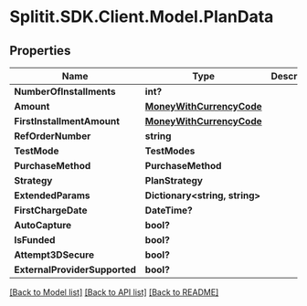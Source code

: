# Splitit.SDK.Client.Model.PlanData
## Properties

Name | Type | Description | Notes
------------ | ------------- | ------------- | -------------
**NumberOfInstallments** | **int?** |  | [optional] 
**Amount** | [**MoneyWithCurrencyCode**](MoneyWithCurrencyCode.md) |  | [optional] 
**FirstInstallmentAmount** | [**MoneyWithCurrencyCode**](MoneyWithCurrencyCode.md) |  | [optional] 
**RefOrderNumber** | **string** |  | [optional] 
**TestMode** | **TestModes** |  | [optional] 
**PurchaseMethod** | **PurchaseMethod** |  | [optional] 
**Strategy** | **PlanStrategy** |  | [optional] 
**ExtendedParams** | **Dictionary&lt;string, string&gt;** |  | [optional] 
**FirstChargeDate** | **DateTime?** |  | [optional] 
**AutoCapture** | **bool?** |  | [optional] 
**IsFunded** | **bool?** |  | [optional] 
**Attempt3DSecure** | **bool?** |  | [optional] 
**ExternalProviderSupported** | **bool?** |  | 

[[Back to Model list]](../README.md#documentation-for-models) [[Back to API list]](../README.md#documentation-for-api-endpoints) [[Back to README]](../README.md)

